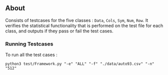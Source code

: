 ## About

Consists of testcases for the five classes : `Data`, `Cols`, `Sym`, `Num`, `Row`.
It verifies the statistical functionality that is performed on the test file for each class, and outputs if they pass or fail the test cases.

### Running Testcases

To run all the test cases : 

```
python3 test/Framework.py "-e" "ALL" "-f" "./data/auto93.csv" "-n" "512"
```




